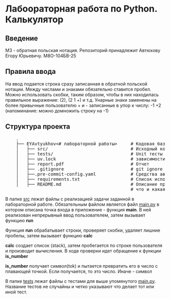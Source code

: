 # Лабоораторная работа по Python. Калькулятор

## Введение
М3 - обратная польская нотация.
Репозиторий принадлежит Автюхову Егору Юрьевичу. М8О-104БВ-25

## Правила ввода
На ввод подается строка сразу записанная в обратной польской нотации. Между числами и 
знаками обязательно ставится пробел. Можно использовать скобки, таким образом, чтобы
в них находилась правильное выражение: (2), (2 1 +) и т.д. 
Унарные знаки заменены на более привычные пользователю + и - записанные в упор к числу:
-1 +2 (напоминание: можно домножить строку на -1)


## Структура проекта

 <pre>
    .
    ├── EYAvtyukhov<# лабораторной работы>     # Кодовая база лабораторной работы
    │   ├── src/                               # Исходный код
    │   ├── tests/                             # Unit тесты
    │   ├── uv.lock                            # зависимости проекта
    │   ├── report.pdf                         # Отчет
    │   ├── .gitignore                         # git ignore файл
    │   ├──.pre-commit-config.yaml             # Средства автоматизации проверки кодстайла
    │   ├── requirements.txt                   # Список использованных бибилотек и их версия
    │   ├── README.md                          # Описание проекта, с описанием файлов и с титульником о том,
                                               # что и какая задача
</pre>

В папке [src](./src) лежат файлы с реализацией задачи заданной в лабораторной работе. Обязательным файлом является файл
[main.py](./src/main.py) в котором описана точка входа в приложение - функция **main**. В ней реализован непрерывный ввод
пользователем, затем вызывает функцию **run**

Функция **run** обрабатывает строки, проверяет скобки, удаляет лишние пробелы, затем вызывает функцию **calc**

**calc** создает список (stack), затем пробегается по строке пользователя и производит вычисления. В ходе проверки
идет обращение к функции **is_number**

**is_number** получает символ(tok) и пытается превратить его в число с плавающей точкой. Если получается, то это число.
Иначе - символ

В папке [tests](./tests) лежат файлы с тестами для выше упомянутого [main.py](...). Название тестов не случайны и
четко указывают что делает тот или иной тест.